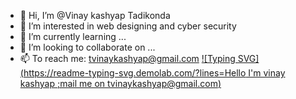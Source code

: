 - 👋 Hi, I’m @Vinay kashyap Tadikonda
- 👀 I’m interested in web designing and cyber security
- 🌱 I’m currently learning ...
- 💞️ I’m looking to collaborate on ...
- 📫 To reach me: tvinaykashyap@gmail.com
[![Typing SVG](https://readme-typing-svg.demolab.com/?lines=Hello I'm vinay kashyap ;mail me on tvinaykashyap@gmail.com)](https://git.io/typing-svg)
<!---
Vinays25/Vinays25 is a ✨ special ✨ repository because its `README.md` (this file) appears on your GitHub profile.
You can click the Preview link to take a look at your changes.
--->
